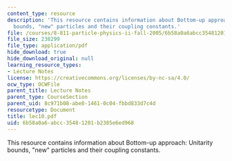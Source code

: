 ```yaml
---
content_type: resource
description: 'This resource contains information about Bottom-up approach: Unitarity
  bounds, "new" particles and their coupling constants.'
file: /courses/8-811-particle-physics-ii-fall-2005/6b58a0a6abcc35481201b2385e6ed968_lec10.pdf
file_size: 238299
file_type: application/pdf
hide_download: true
hide_download_original: null
learning_resource_types:
- Lecture Notes
license: https://creativecommons.org/licenses/by-nc-sa/4.0/
ocw_type: OCWFile
parent_title: Lecture Notes
parent_type: CourseSection
parent_uid: 8c971b08-abe8-1461-0c04-fbbd833d7c4d
resourcetype: Document
title: lec10.pdf
uid: 6b58a0a6-abcc-3548-1201-b2385e6ed968
---
```

This resource contains information about Bottom-up approach: Unitarity bounds, "new" particles and their coupling constants.